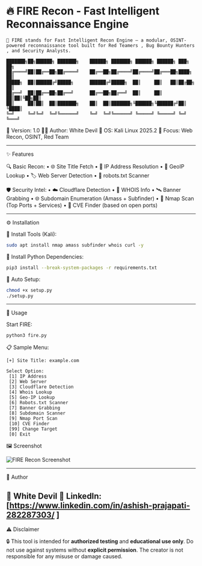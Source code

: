 # 🔥 FIRE Recon - Fast Intelligent Reconnaissance Engine

```
🧠 FIRE stands for Fast Intelligent Recon Engine – a modular, OSINT-powered reconnaissance tool built for Red Teamers , Bug Bounty Hunters , and Security Analysts.
```
```
███████╗██╗██████╗ ███████╗    ██████╗ ███████╗ ██████╗ ██████╗ ███╗   ██╗
██╔════╝██║██╔══██╗██╔════╝    ██╔══██╗██╔════╝██╔════╝██╔═══██╗████╗  ██║
█████╗  ██║██████╔╝█████╗      ██████╔╝█████╗  ██║     ██║   ██║██╔██╗ ██║
██╔══╝  ██║██╔══██╗██╔══╝      ██╔══██╗██╔══╝  ██║     ██║   ██║██║╚██╗██║
██║     ██║██║  ██║███████╗    ██║  ██║███████╗╚██████╗╚██████╔╝██║ ╚████║
╚═╝     ╚═╝╚═╝  ╚═╝╚══════╝    ╚═╝  ╚═╝╚══════╝ ╚═════╝ ╚═════╝ ╚═╝  ╚═══╝
```

🧪 Version: 1.0
🧑‍💻 Author: White Devil
🧭 OS: Kali Linux 2025.2
🎯 Focus: Web Recon, OSINT, Red Team

---

✨ Features

🔍 Basic Recon:
• 🌐 Site Title Fetch
• 📌 IP Address Resolution
• 🧭 GeoIP Lookup
• 🏷️ Web Server Detection
• 🤖 robots.txt Scanner

🛡️ Security Intel:
• ☁️ Cloudflare Detection
• 🧾 WHOIS Info
• 🛰️ Banner Grabbing
• 🌐 Subdomain Enumeration (Amass + Subfinder)
• 🚀 Nmap Scan (Top Ports + Services)
• 🧨 CVE Finder (based on open ports)

---

⚙️ Installation

🔧 Install Tools (Kali):

```bash
sudo apt install nmap amass subfinder whois curl -y
```

🐍 Install Python Dependencies:

```bash
pip3 install --break-system-packages -r requirements.txt
```

🧠 Auto Setup:

```bash
chmod +x setup.py
./setup.py
```

---

🚀 Usage

Start FIRE:

```bash
python3 fire.py
```

📋 Sample Menu:

```
[+] Site Title: example.com

Select Option:
 [1] IP Address
 [2] Web Server
 [3] Cloudflare Detection
 [4] Whois Lookup
 [5] Geo-IP Lookup
 [6] Robots.txt Scanner
 [7] Banner Grabbing
 [8] Subdomain Scanner
 [9] Nmap Port Scan
 [10] CVE Finder
 [99] Change Target
 [0] Exit
```

 🖼️ Screenshot

![FIRE Recon Screenshot](https://github.com/ashish143-hacker/Fast-Intelligent-Recon-Engine/blob/main/FIRE%20RECON.png)

---

👑 Author

🧑 White Devil
🔗 LinkedIn: [https://www.linkedin.com/in/ashish-prajapati-282287303/ ]
---

⚠️ Disclaimer

🔒 This tool is intended for **authorized testing** and **educational use only**.
Do not use against systems without **explicit permission**.
The creator is not responsible for any misuse or damage caused.


